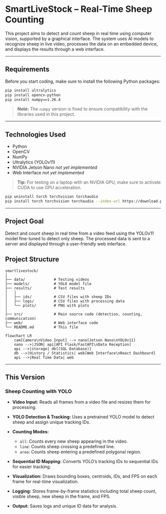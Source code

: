 
# SmartLiveStock – Real-Time Sheep Counting

This project aims to detect and count sheep in real time using computer vision, supported by a graphical interface. The system uses AI models to recognize sheep in live video, processes the data on an embedded device, and displays the results through a web interface.

---

## Requirements

Before you start coding, make sure to install the following Python packages:

```bash
pip install ultralytics
pip install opencv-python
pip install numpy==1.26.4
```

> **Note:** The `numpy` version is fixed to ensure compatibility with the libraries used in this project.

---

## Technologies Used

* Python
* OpenCV
* NumPy
* Ultralytics (YOLOv11)
* NVIDIA Jetson Nano _not yet implemented_
* Web Interface _not yet implemented_

> **Tip:** For testing on a laptop with an NVIDIA GPU, make sure to activate CUDA to use GPU acceleration.

```bash
pip uninstall torch torchvision torchaudio
pip install torch torchvision torchaudio --index-url https://download.pytorch.org/whl/cu118
```

---

## Project Goal

Detect and count sheep in real time from a video feed using the YOLOv11 model fine-tuned to detect only sheep. The processed data is sent to a server and displayed through a user-friendly web interface.

## Project Structure

```
smartlivestock/
│
├── data/             # Testing videos
├── models/           # YOLO model file
├── results/          # Test results
│   │
│   ├── ids/          # CSV files with sheep IDs
│   ├── logs/         # CSV files with processing data
│   └── plots/        # PNG with plots
│
├── src/              # Main source code (detection, counting, communication)
├── web/              # Web interface code
└── README.md         # This file
```


```mermaid
flowchart LR
    cam[Camera\nVideo Input] --> nano[Jetson Nano\nYOLOv11]
    nano -->|JSON| api[API Flask/FastAPI\nData Reception]
    api -->|storage| db[(SQL Database)]
    db -->|History / Statistics| web[Web Interface\nReact Dashboard]
    api -->|Real Time Data| web
```
---
## This Version


### Sheep Counting with YOLO

* **Video Input:** Reads all frames from a video file and resizes them for processing.
* **YOLO Detection & Tracking:** Uses a pretrained YOLO model to detect sheep and assign unique tracking IDs.
* **Counting Modes:**

  * `all`: Counts every new sheep appearing in the video.
  * `line`: Counts sheep crossing a predefined line.
  * `area`: Counts sheep entering a predefined polygonal region.
* **Sequential ID Mapping:** Converts YOLO’s tracking IDs to sequential IDs for easier tracking.
* **Visualization:** Draws bounding boxes, centroids, IDs, and FPS on each frame for real-time visualization.
* **Logging:** Stores frame-by-frame statistics including total sheep count, visible sheep, new sheep in the frame, and FPS.
* **Output:** Saves logs and unique ID data for analysis.


[//]: # (## Contributions)

[//]: # ()
[//]: # (Feel free to open issues, suggest improvements, or submit pull requests.)

[//]: # (Let’s build something useful together!)